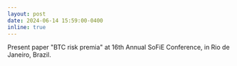 ```yaml
---
layout: post
date: 2024-06-14 15:59:00-0400
inline: true
---
```

Present paper "BTC risk premia" at 16th Annual SoFiE Conference, in Rio de Janeiro, Brazil.
